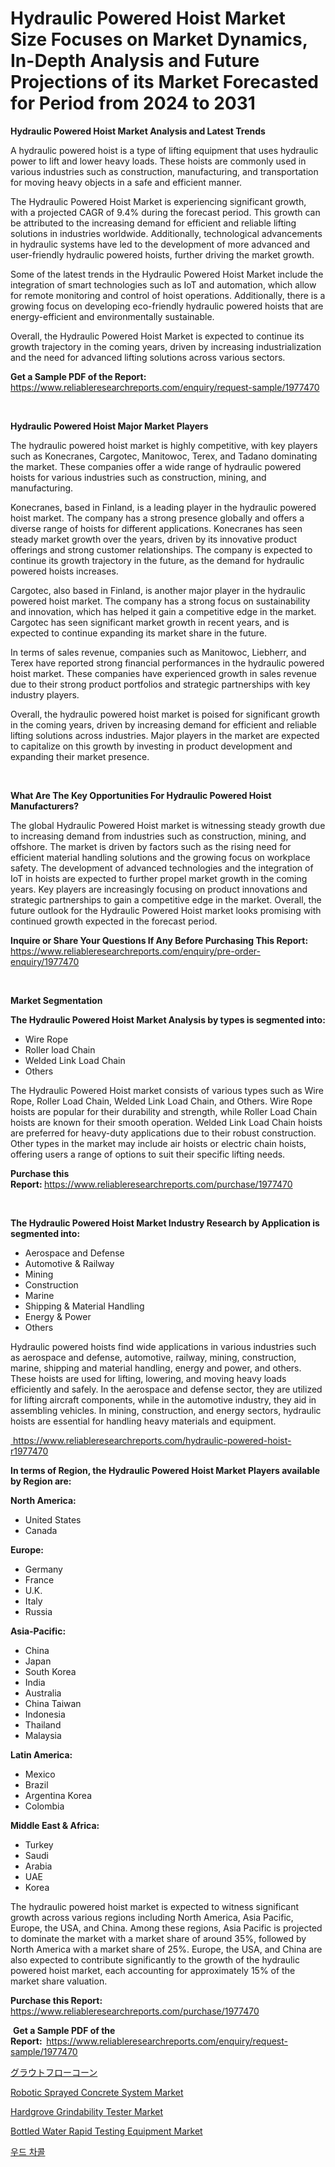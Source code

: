 <p><h1>Hydraulic Powered Hoist Market Size Focuses on Market Dynamics, In-Depth Analysis and Future Projections of its Market Forecasted for Period from 2024 to 2031</h1></p><p><strong>Hydraulic Powered Hoist Market Analysis and Latest Trends</strong></p>
<p><p>A hydraulic powered hoist is a type of lifting equipment that uses hydraulic power to lift and lower heavy loads. These hoists are commonly used in various industries such as construction, manufacturing, and transportation for moving heavy objects in a safe and efficient manner.</p><p>The Hydraulic Powered Hoist Market is experiencing significant growth, with a projected CAGR of 9.4% during the forecast period. This growth can be attributed to the increasing demand for efficient and reliable lifting solutions in industries worldwide. Additionally, technological advancements in hydraulic systems have led to the development of more advanced and user-friendly hydraulic powered hoists, further driving the market growth.</p><p>Some of the latest trends in the Hydraulic Powered Hoist Market include the integration of smart technologies such as IoT and automation, which allow for remote monitoring and control of hoist operations. Additionally, there is a growing focus on developing eco-friendly hydraulic powered hoists that are energy-efficient and environmentally sustainable.</p><p>Overall, the Hydraulic Powered Hoist Market is expected to continue its growth trajectory in the coming years, driven by increasing industrialization and the need for advanced lifting solutions across various sectors.</p></p>
<p><strong>Get a Sample PDF of the Report:&nbsp;</strong> <a href="https://www.reliableresearchreports.com/enquiry/request-sample/1977470">https://www.reliableresearchreports.com/enquiry/request-sample/1977470</a></p>
<p>&nbsp;</p>
<p><strong>Hydraulic Powered Hoist Major Market Players</strong></p>
<p><p>The hydraulic powered hoist market is highly competitive, with key players such as Konecranes, Cargotec, Manitowoc, Terex, and Tadano dominating the market. These companies offer a wide range of hydraulic powered hoists for various industries such as construction, mining, and manufacturing.</p><p>Konecranes, based in Finland, is a leading player in the hydraulic powered hoist market. The company has a strong presence globally and offers a diverse range of hoists for different applications. Konecranes has seen steady market growth over the years, driven by its innovative product offerings and strong customer relationships. The company is expected to continue its growth trajectory in the future, as the demand for hydraulic powered hoists increases.</p><p>Cargotec, also based in Finland, is another major player in the hydraulic powered hoist market. The company has a strong focus on sustainability and innovation, which has helped it gain a competitive edge in the market. Cargotec has seen significant market growth in recent years, and is expected to continue expanding its market share in the future.</p><p>In terms of sales revenue, companies such as Manitowoc, Liebherr, and Terex have reported strong financial performances in the hydraulic powered hoist market. These companies have experienced growth in sales revenue due to their strong product portfolios and strategic partnerships with key industry players.</p><p>Overall, the hydraulic powered hoist market is poised for significant growth in the coming years, driven by increasing demand for efficient and reliable lifting solutions across industries. Major players in the market are expected to capitalize on this growth by investing in product development and expanding their market presence.</p></p>
<p>&nbsp;</p>
<p><strong>What Are The Key Opportunities For Hydraulic Powered Hoist Manufacturers?</strong></p>
<p><p>The global Hydraulic Powered Hoist market is witnessing steady growth due to increasing demand from industries such as construction, mining, and offshore. The market is driven by factors such as the rising need for efficient material handling solutions and the growing focus on workplace safety. The development of advanced technologies and the integration of IoT in hoists are expected to further propel market growth in the coming years. Key players are increasingly focusing on product innovations and strategic partnerships to gain a competitive edge in the market. Overall, the future outlook for the Hydraulic Powered Hoist market looks promising with continued growth expected in the forecast period.</p></p>
<p><strong>Inquire or Share Your Questions If Any Before Purchasing This Report:</strong> <a href="https://www.reliableresearchreports.com/enquiry/pre-order-enquiry/1977470">https://www.reliableresearchreports.com/enquiry/pre-order-enquiry/1977470</a></p>
<p>&nbsp;</p>
<p><strong>Market Segmentation</strong></p>
<p><strong>The Hydraulic Powered Hoist Market Analysis by types is segmented into:</strong></p>
<p><ul><li>Wire Rope</li><li>Roller load Chain</li><li>Welded Link Load Chain</li><li>Others</li></ul></p>
<p><p>The Hydraulic Powered Hoist market consists of various types such as Wire Rope, Roller Load Chain, Welded Link Load Chain, and Others. Wire Rope hoists are popular for their durability and strength, while Roller Load Chain hoists are known for their smooth operation. Welded Link Load Chain hoists are preferred for heavy-duty applications due to their robust construction. Other types in the market may include air hoists or electric chain hoists, offering users a range of options to suit their specific lifting needs.</p></p>
<p><strong>Purchase this Report:&nbsp;</strong><a href="https://www.reliableresearchreports.com/purchase/1977470">https://www.reliableresearchreports.com/purchase/1977470</a></p>
<p>&nbsp;</p>
<p><strong>The Hydraulic Powered Hoist Market Industry Research by Application is segmented into:</strong></p>
<p><ul><li>Aerospace and Defense</li><li>Automotive & Railway</li><li>Mining</li><li>Construction</li><li>Marine</li><li>Shipping & Material Handling</li><li>Energy & Power</li><li>Others</li></ul></p>
<p><p>Hydraulic powered hoists find wide applications in various industries such as aerospace and defense, automotive, railway, mining, construction, marine, shipping and material handling, energy and power, and others. These hoists are used for lifting, lowering, and moving heavy loads efficiently and safely. In the aerospace and defense sector, they are utilized for lifting aircraft components, while in the automotive industry, they aid in assembling vehicles. In mining, construction, and energy sectors, hydraulic hoists are essential for handling heavy materials and equipment.</p></p>
<p><a href="https://www.reliableresearchreports.com/hydraulic-powered-hoist-r1977470">&nbsp;https://www.reliableresearchreports.com/hydraulic-powered-hoist-r1977470</a></p>
<p><strong>In terms of Region, the Hydraulic Powered Hoist Market Players available by Region are:</strong></p>
<p>
    <p> <strong> North America: </strong>
        <ul>
            <li>United States</li>
            <li>Canada</li>
        </ul>
        </p> 
    <p> <strong> Europe: </strong>
        <ul>
            <li>Germany</li>
            <li>France</li>
            <li>U.K.</li>
            <li>Italy</li>
            <li>Russia</li>
        </ul>
        </p> 
    <p> <strong> Asia-Pacific: </strong>
        <ul>
            <li>China</li>
            <li>Japan</li>
            <li>South Korea</li>
            <li>India</li>
            <li>Australia</li>
            <li>China Taiwan</li>
            <li>Indonesia</li>
            <li>Thailand</li>
            <li>Malaysia</li>
        </ul>
        </p> 
    <p> <strong> Latin America: </strong>
        <ul>
            <li>Mexico</li>
            <li>Brazil</li>
            <li>Argentina Korea</li>
            <li>Colombia</li>
        </ul>
        </p> 
    <p> <strong> Middle East & Africa: </strong>
        <ul>
            <li>Turkey</li>
            <li>Saudi</li>
            <li>Arabia</li>
            <li>UAE</li>
            <li>Korea</li>
        </ul>
    </p>
    </p>
<p><p>The hydraulic powered hoist market is expected to witness significant growth across various regions including North America, Asia Pacific, Europe, the USA, and China. Among these regions, Asia Pacific is projected to dominate the market with a market share of around 35%, followed by North America with a market share of 25%. Europe, the USA, and China are also expected to contribute significantly to the growth of the hydraulic powered hoist market, each accounting for approximately 15% of the market share valuation.</p></p>
<p><strong>Purchase this Report: </strong><a href="https://www.reliableresearchreports.com/purchase/1977470">https://www.reliableresearchreports.com/purchase/1977470</a></p>
<p>&nbsp;<strong>Get a Sample PDF of the Report:&nbsp;&nbsp;</strong><a href="https://www.reliableresearchreports.com/enquiry/request-sample/1977470">https://www.reliableresearchreports.com/enquiry/request-sample/1977470</a></p>
<p><strong></strong></p>
<p><p><a href="https://medium.com/@izaiahbartell/%E3%82%B0%E3%83%A9%E3%82%A6%E3%83%88%E3%83%95%E3%83%AD%E3%83%BC%E3%82%B3%E3%83%BC%E3%83%B3%E5%B8%82%E5%A0%B4-%E7%AB%B6%E4%BA%89%E5%88%86%E6%9E%90-%E5%B8%82%E5%A0%B4%E3%81%AE%E3%83%88%E3%83%AC%E3%83%B3%E3%83%89-2031%E5%B9%B4%E3%81%BE%E3%81%A7%E3%81%AE%E4%BA%88%E6%B8%AC-cce0aee8e3e5">グラウトフローコーン</a></p><p><a href="https://github.com/moyahfrancoestellec51j635wcx/Market-Research-Report-List-2/blob/main/robotic-sprayed-concrete-system-market.md">Robotic Sprayed Concrete System Market</a></p><p><a href="https://www.linkedin.com/pulse/hardgrove-grindability-testernbspmarket-focuses-market-share-ygaue?trackingId=Ef%2Fk0BJMPtBC8hAlolIHeg%3D%3D">Hardgrove Grindability Tester Market</a></p><p><a href="https://github.com/suaretopek9/Market-Research-Report-List-2/blob/main/bottled-water-rapid-testing-equipment-market.md">Bottled Water Rapid Testing Equipment Market</a></p><p><a href="https://medium.com/@emmareed1901/%EB%AA%A9%ED%83%84-%EC%8B%9C%EC%9E%A5-%EA%B7%9C%EB%AA%A8-%EB%B0%8F-%EC%8B%9C%EC%9E%A5-%EB%8F%99%ED%96%A5-%EC%99%84%EC%A0%84%ED%95%9C-%EC%82%B0%EC%97%85-%EA%B0%9C%EC%9A%94-2024%EB%85%84%EB%B6%80%ED%84%B0-2031%EB%85%84%EA%B9%8C%EC%A7%80-8d4684a8c513">우드 차콜</a></p></p>